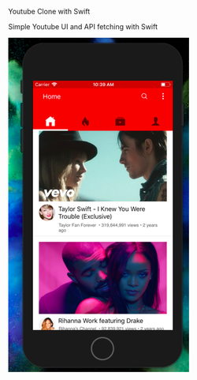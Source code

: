 Youtube Clone with Swift

Simple Youtube UI and API fetching with Swift 

![alt text](https://github.com/jersan123/Youtube-Cloning-with-xCode/blob/master/img1.png)
